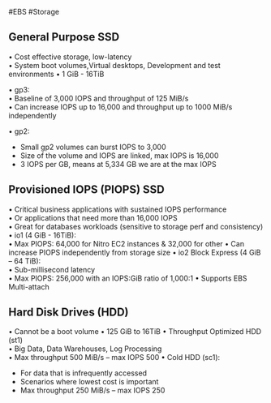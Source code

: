 #EBS #Storage

## General Purpose SSD

• Cost effective storage, low-latency  
• System boot volumes,Virtual desktops, Development and test environments • 1 GiB - 16TiB

• gp3:  
	• Baseline of 3,000 IOPS and throughput of 125 MiB/s  
	• Can increase IOPS up to 16,000 and throughput up to 1000 MiB/s independently

• gp2:
- Small gp2 volumes can burst IOPS to 3,000
- Size of the volume and IOPS are linked, max IOPS is 16,000
- 3 IOPS per GB, means at 5,334 GB we are at the max IOPS

## Provisioned IOPS (PIOPS) SSD

• Critical business applications with sustained IOPS performance  
• Or applications that need more than 16,000 IOPS  
• Great for databases workloads (sensitive to storage perf and consistency)
• io1 (4 GiB - 16TiB):  
	• Max PIOPS: 64,000 for Nitro EC2 instances & 32,000 for other • Can increase PIOPS independently from storage size
• io2 Block Express (4 GiB – 64 TiB):  
	• Sub-millisecond latency  
	• Max PIOPS: 256,000 with an IOPS:GiB ratio of 1,000:1
• Supports EBS Multi-attach

## Hard Disk Drives (HDD)

• Cannot be a boot volume
• 125 GiB to 16TiB
• Throughput Optimized HDD (st1)  
• Big Data, Data Warehouses, Log Processing  
• Max throughput 500 MiB/s – max IOPS 500
• Cold HDD (sc1):
- For data that is infrequently accessed
- Scenarios where lowest cost is important
- Max throughput 250 MiB/s – max IOPS 250